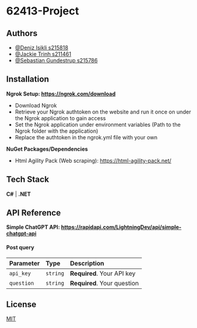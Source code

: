 # 62413-Project
## Authors
- [@Deniz Isikli s215818](https://github.com/DenizIsikli)
- [@Jackie Trinh s211461](https://github.com/Jackie-Trinh)
- [@Sebastian Gundestrup s215786](https://github.com/sngp32)
## Installation
**Ngrok Setup: https://ngrok.com/download**
 - Download Ngrok
 - Retrieve your Ngrok authtoken on the website and run it once on under the Ngrok application to gain access
- Set the Ngrok application under environment variables (Path to the Ngrok folder with the application)
- Replace the authtoken in the ngrok.yml file with your own

**NuGet Packages/Dependencies**
- Html Agility Pack (Web scraping): https://html-agility-pack.net/
## Tech Stack
**C#** | **.NET**
## API Reference
**Simple ChatGPT API: https://rapidapi.com/LightningDev/api/simple-chatgpt-api**
#### Post query
| Parameter | Type     | Description                |
| :-------- | :------- | :------------------------- |
| `api_key` | `string` | **Required**. Your API key |
| `question` | `string` | **Required**. Your question |

## License
[MIT](https://choosealicense.com/licenses/mit/)
